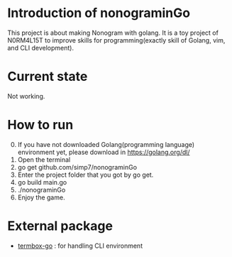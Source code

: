 # Introduction of nonograminGo
This project is about making Nonogram with golang.
It is a toy project of N0RM4L15T to improve skills for programming(exactly skill of Golang, vim, and CLI development).

# Current state
Not working.

# How to run
0. If you have not downloaded Golang(programming language) environment yet, please download in https://golang.org/dl/
1. Open the terminal
2. go get github.com/simp7/nonograminGo
3. Enter the project folder that you got by go get.
4. go build main.go
5. ./nonograminGo
6. Enjoy the game.

# External package
- [termbox-go](https://github.com/nsf/termbox-go) : for handling CLI environment
